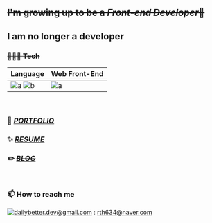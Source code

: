 ## ~~I'm growing up to be a *Front-end Developer*🌱~~
## I am no longer a developer
### ~~🧑🏻‍💻 Tech~~



|Language|Web Front-End|
|---|---------|
|![a](https://img.shields.io/badge/JavaScript-f7df11?style=flat-square&logo=JavaScript&logoColor=black) ![b](https://img.shields.io/badge/TypeScript-306998?style=flat-square&logo=TypeScript&logoColor=white)|![a](https://img.shields.io/badge/React-61dafb?style=flat-square&logo=React&logoColor=black)|
<!--
![](https://img.shields.io/badge/-Babel-F9DC3E?&logo=Babel&logoColor=white)
![](https://img.shields.io/badge/-Webpack-8DD6F9?&logo=Webpack&logoColor=black)
![](https://img.shields.io/badge/-Prettier-F7B93E?&logo=Prettier&logoColor=white)
![](https://img.shields.io/badge/-ESLint-4B32C3?&logo=ESLint&logoColor=white)
![react](https://img.shields.io/badge/-React-61DAFB?logo=react&logoColor=white)
![redux-toolkit](https://img.shields.io/badge/-Redux%20ToolKit-764abc?logo=redux&logoColor=white)
-->



<!-- * **SSAFY 8기** <I>2022.06.01 ~</I>  -->


<br/>


### 🌱 ~~<I>[PORTFOLIO](https://hyunwoo-park.vercel.app/)</I>~~
### ✨  <I>[RESUME](https://img1.daumcdn.net/thumb/R1280x0.fjpg/?fname=http://t1.daumcdn.net/brunch/service/user/4KX7/image/9oG6VP6kXND5Iw335FFnA3j8xD)</I>    
### ✏️  ~~<I>[BLOG](https://dailybetter.github.io/)</I>~~



<br/>

<!-- ![Anurag's GitHub stats](https://github-readme-stats.vercel.app/api?username=dailybetter&show_icons=true&theme=radical) -->






  

### 📫  How to reach me
[![dailybetter.dev@gmail.com](https://img.shields.io/badge/Gmail-d14836?style=flat-square&logo=Gmail&logoColor=white&link=mailto:dailybetter.dev@gmail.com)](mailto:rth634@naver.com) : rth634@naver.com 
